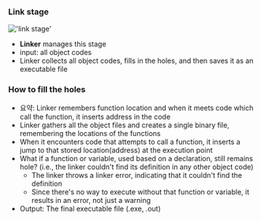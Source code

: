 ### Link stage
!['link stage'](/link%20stage.png)
- **Linker** manages this stage
- input: all object codes
- Linker collects all object codes, fills in the holes, and then saves it as an executable file


### How to fill the holes
- 요약: Linker remembers function location and when it meets code which call the function, it inserts address in the code
- Linker gathers all the object files and creates a single binary file, remembering the locations of the functions
- When it encounters code that attempts to call a function, it inserts a jump to that stored location(address) at the execution point
- What if a function or variable, used based on a declaration, still remains hole? (i.e., the linker couldn't find its definition in any other object code)
    - The linker throws a linker error, indicating that it couldn't find the definition
    - Since there's no way to execute without that function or variable, it results in an error, not just a warning
- Output: The final executable file (.exe, .out)
